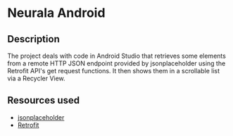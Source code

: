 # Neurala Android

## Description

The project deals with code in Android Studio that retrieves some elements from a remote HTTP JSON endpoint provided by jsonplaceholder using the Retrofit API's get request functions. It then shows them in a scrollable list via a Recycler View.

## Resources used

- [jsonplaceholder](https://jsonplaceholder.typicode.com/)
- [Retrofit](https://square.github.io/retrofit/)

